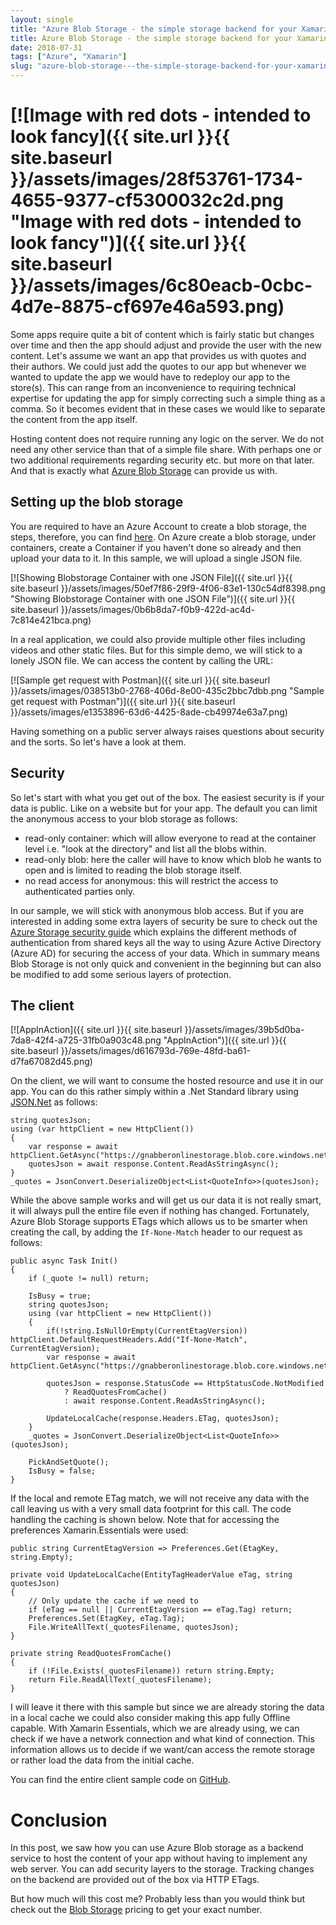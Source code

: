 ```yaml
---
layout: single
title: "Azure Blob Storage - the simple storage backend for your Xamarin Apps"
title: Azure Blob Storage - the simple storage backend for your Xamarin Apps
date: 2018-07-31
tags: ["Azure", "Xamarin"]
slug: "azure-blob-storage---the-simple-storage-backend-for-your-xamarin-apps"
---
```


# [![Image with red dots - intended to look fancy]({{ site.url }}{{ site.baseurl }}/assets/images/28f53761-1734-4655-9377-cf5300032c2d.png "Image with red dots - intended to look fancy")]({{ site.url }}{{ site.baseurl }}/assets/images/6c80eacb-0cbc-4d7e-8875-cf697e46a593.png)

Some apps require quite a bit of content which is fairly static but changes over time and then the app should adjust and provide the user with the new content. Let's assume we want an app that provides us with quotes and their authors. We could just add the quotes to our app but whenever we wanted to update the app we would have to redeploy our app to the store(s). This can range from an inconvenience to requiring technical expertise for  updating the app for simply correcting such a simple thing as a comma. So it becomes evident that in these cases we would like to separate the content from the app itself.

Hosting content does not require running any logic on the server. We do not need any other service than that of a simple file share. With perhaps one or two additional requirements regarding security etc. but more on that later. And that is exactly what [Azure Blob Storage](https://azure.microsoft.com/en-us/services/storage/blobs/) can provide us with.

## Setting up the blob storage

You are required to have an Azure Account to create a blob storage, the steps, therefore, you can find [here](https://docs.microsoft.com/en-us/azure/storage/common/storage-quickstart-create-account?toc=%2Fazure%2Fstorage%2Fblobs%2Ftoc.json&amp;tabs=portal). On Azure create a blob storage, under containers, create a Container if you haven't done so already and then upload your data to it. In this sample, we will upload a single JSON file.

[![Showing Blobstorage Container with one JSON File]({{ site.url }}{{ site.baseurl }}/assets/images/50ef7f86-29f9-4f06-83e1-130c54df8398.png "Showing Blobstorage Container with one JSON File")]({{ site.url }}{{ site.baseurl }}/assets/images/0b6b8da7-f0b9-422d-ac4d-7c814e421bca.png)

In a real application, we could also provide multiple other files including videos and other static files. But for this simple demo, we will stick to a lonely JSON file. We can access the content by calling the URL:

[![Sample get request with Postman]({{ site.url }}{{ site.baseurl }}/assets/images/038513b0-2768-406d-8e00-435c2bbc7dbb.png "Sample get request with Postman")]({{ site.url }}{{ site.baseurl }}/assets/images/e1353896-63d6-4425-8ade-cb49974e63a7.png)

Having something on a public server always raises questions about security and the sorts. So let's have a look at them.

## Security

So let's start with what you get out of the box. The easiest security is if your data is public. Like on a website but for your app. The default you can limit the anonymous access to  your blob storage as follows:

- read-only container: which will allow everyone to read at the container level i.e. "look at the directory" and list all the blobs within.
- read-only blob: here the caller will have to know which blob he wants to open and is limited to reading the blob storage itself.
- no read access for anonymous: this will restrict the access to authenticated parties only.


In our sample, we will stick with anonymous blob access. But if you are interested in adding some extra layers of security be sure to check out the [Azure Storage security guide](https://docs.microsoft.com/en-us/azure/storage/common/storage-security-guide?toc=%2fazure%2fstorage%2fblobs%2ftoc.json) which explains the different methods of authentication from shared keys all the way to using Azure Active Directory (Azure AD) for securing the access of your data. Which in summary means Blob Storage is not only quick and convenient in the beginning but can also be modified to add some serious layers of protection.

## The client

[![AppInAction]({{ site.url }}{{ site.baseurl }}/assets/images/39b5d0ba-7da8-42f4-a725-31fb0a903c48.png "AppInAction")]({{ site.url }}{{ site.baseurl }}/assets/images/d616793d-769e-48fd-ba61-d7fa67082d45.png)

On the client, we will want to consume the hosted resource and use it in our app. You can do this rather simply within a .Net Standard library using [JSON.Net](https://www.newtonsoft.com/json) as follows:


    string quotesJson;
    using (var httpClient = new HttpClient())
    {
        var response = await httpClient.GetAsync("https://gnabberonlinestorage.blob.core.windows.net/alpha/quotes.json");
        quotesJson = await response.Content.ReadAsStringAsync();
    }
    _quotes = JsonConvert.DeserializeObject<List<QuoteInfo>>(quotesJson);


While the above sample works and will get us our data it is not really smart, it will always pull the entire file even if nothing has changed. Fortunately, Azure Blob Storage supports ETags which allows us to be smarter when creating the call, by adding the `If-None-Match` header to our request as follows:


    public async Task Init()
    {
        if (_quote != null) return;
    
        IsBusy = true;
        string quotesJson;
        using (var httpClient = new HttpClient())
        {
            if(!string.IsNullOrEmpty(CurrentEtagVersion)) httpClient.DefaultRequestHeaders.Add("If-None-Match", CurrentEtagVersion);
            var response = await httpClient.GetAsync("https://gnabberonlinestorage.blob.core.windows.net/alpha/quotes.json");
    
            quotesJson = response.StatusCode == HttpStatusCode.NotModified
                ? ReadQuotesFromCache()
                : await response.Content.ReadAsStringAsync();
    
            UpdateLocalCache(response.Headers.ETag, quotesJson);
        }
        _quotes = JsonConvert.DeserializeObject<List<QuoteInfo>>(quotesJson);
    
        PickAndSetQuote();
        IsBusy = false;
    }


If the local and remote ETag match, we will not receive any data with the call leaving us with a very small data footprint for this call. The code handling the caching is shown below. Note that for accessing the preferences Xamarin.Essentials were used:


    public string CurrentEtagVersion => Preferences.Get(EtagKey, string.Empty);
    
    private void UpdateLocalCache(EntityTagHeaderValue eTag, string quotesJson)
    {
        // Only update the cache if we need to
        if (eTag == null || CurrentEtagVersion == eTag.Tag) return;
        Preferences.Set(EtagKey, eTag.Tag);
        File.WriteAllText(_quotesFilename, quotesJson);
    }
    
    private string ReadQuotesFromCache()
    {
        if (!File.Exists(_quotesFilename)) return string.Empty;
        return File.ReadAllText(_quotesFilename);
    }


I will leave it there with this sample but since we are already storing the data in a local cache we could also consider making this app fully Offline capable. With Xamarin Essentials, which we are already using, we can check if we have a network connection and what kind of connection. This information allows us to decide if we want/can access the remote storage or rather load the data from the initial cache.

You can find the entire client sample code on [GitHub](https://github.com/mallibone/AzureStaticWeb/tree/develop).

# Conclusion

In this post, we saw how you can use Azure Blob storage as a backend service to host the content of your app without having to implement any web server. You can add security layers to the storage. Tracking changes on the backend are provided out of the box via HTTP ETags.

But how much will this cost me? Probably less than you would think but check out the [Blob Storage](https://azure.microsoft.com/en-us/pricing/details/storage/blobs/) pricing to get your exact number.
